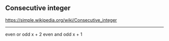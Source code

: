 ## Consecutive integer

https://simple.wikipedia.org/wiki/Consecutive_integer



-----------------------------------------------------

even or odd x + 2
even and odd x + 1